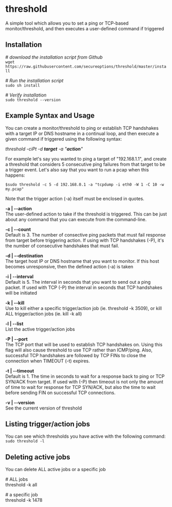 # threshold
A simple tool which allows you to set a ping or TCP-based monitor/threshold, and then executes a user-defined command if triggered

## Installation
\# *download the installation script from Github*<br />
`wget https://raw.githubusercontent.com/secureoptions/threshold/master/install`<br />

\# *Run the installation script*<br />
`sudo sh install`<br />

\# *Verify installation*<br />
`sudo threshold --version`<br />

## Example Syntax and Usage
You can create a monitor/threshold to ping or establish TCP handshakes with a target IP or DNS hostname in a continual loop, and then execute a given command if triggered using the following syntax:

   *threshold -ciPt -d __target__ -a "__action__"*

For example let's say you wanted to ping a target of "192.168.1.1", and create a threshold that considers 5 consecutive ping failures from that target to be a trigger event. Let's also say that you want to run a pcap when this happens:

    $sudo threshold -c 5 -d 192.168.0.1 -a "tcpdump -i eth0 -W 1 -C 10 -w my.pcap"
   
Note that the trigger action (-a) itself must be enclosed in quotes.
  

__-a | --action__<br />
   The user-defined action to take if the threshold is triggered. This can be just about any command that you can execute from the command-line.

__-c | --count__<br />
   Default is 3. The number of consective ping packets that must fail response from target before triggering action. If using with TCP handshakes (-P), it's the number of consecutive handshakes that must fail.

__-d | --destination__<br />
   The target host IP or DNS hostname that you want to monitor. If this host becomes unresponsive, then the defined action (-a) is taken

__-i | --interval__<br />
   Default is 5. The interval in seconds that you want to send out a ping packet. If used with TCP (-P) the interval in seconds that TCP handshakes will be initiated

__-k | --kill__<br />
   Use to kill either a specific trigger/action job (ie. threshold -k 3509), or kill ALL trigger/action jobs (ie. kill -k all)

__-l | --list__<br />
   List the active trigger/action jobs

__-P | --port__<br />
   The TCP port that will be used to establish TCP handshakes on. Using this flag will also cause threshold to use TCP rather than ICMP/ping. Also, successful TCP handshakes are followed by TCP FINs to close the connection when TIMEOUT (-t) expires.

__-t | --timeout__<br />
   Default is 1. The time in seconds to wait for a response back to ping or TCP SYN/ACK from target. If used with (-P) then timeout is not only the amount of time to wait for response for TCP SYN/ACK, but also the time to wait before sending FIN on successful TCP connections.

__-v | --version__<br />
   See the current version of threshold

## Listing trigger/action jobs
You can see which thresholds you have active with the following command:<br />
    `sudo threshold -l`
    
## Deleting active jobs<br />
You can delete ALL active jobs or a specific job<br />

\# ALL jobs<br />
    threshold -k all</br>

\# a specific job<br />
    threshold -k 1478<br />
    
